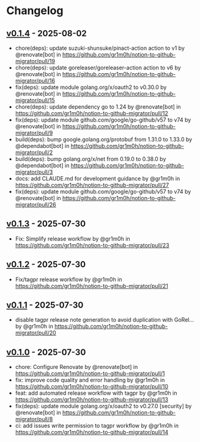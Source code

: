 # Changelog

## [v0.1.4](https://github.com/gr1m0h/notion-to-github-migrator/compare/v0.1.3...v0.1.4) - 2025-08-02
- chore(deps): update suzuki-shunsuke/pinact-action action to v1 by @renovate[bot] in https://github.com/gr1m0h/notion-to-github-migrator/pull/19
- chore(deps): update goreleaser/goreleaser-action action to v6 by @renovate[bot] in https://github.com/gr1m0h/notion-to-github-migrator/pull/16
- fix(deps): update module golang.org/x/oauth2 to v0.30.0 by @renovate[bot] in https://github.com/gr1m0h/notion-to-github-migrator/pull/15
- chore(deps): update dependency go to 1.24 by @renovate[bot] in https://github.com/gr1m0h/notion-to-github-migrator/pull/12
- fix(deps): update module github.com/google/go-github/v57 to v74 by @renovate[bot] in https://github.com/gr1m0h/notion-to-github-migrator/pull/9
- build(deps): bump google.golang.org/protobuf from 1.31.0 to 1.33.0 by @dependabot[bot] in https://github.com/gr1m0h/notion-to-github-migrator/pull/2
- build(deps): bump golang.org/x/net from 0.19.0 to 0.38.0 by @dependabot[bot] in https://github.com/gr1m0h/notion-to-github-migrator/pull/3
- docs: add CLAUDE.md for development guidance by @gr1m0h in https://github.com/gr1m0h/notion-to-github-migrator/pull/27
- fix(deps): update module github.com/google/go-github/v57 to v74 by @renovate[bot] in https://github.com/gr1m0h/notion-to-github-migrator/pull/26

## [v0.1.3](https://github.com/gr1m0h/notion-to-github-migrator/compare/v0.1.2...v0.1.3) - 2025-07-30
- Fix: Simplify release workflow by @gr1m0h in https://github.com/gr1m0h/notion-to-github-migrator/pull/23

## [v0.1.2](https://github.com/gr1m0h/notion-to-github-migrator/compare/v0.1.1...v0.1.2) - 2025-07-30
- Fix/tagpr release workflow by @gr1m0h in https://github.com/gr1m0h/notion-to-github-migrator/pull/21

## [v0.1.1](https://github.com/gr1m0h/notion-to-github-migrator/compare/v0.1.0...v0.1.1) - 2025-07-30
- disable tagpr release note generation to avoid duplication with GoRel… by @gr1m0h in https://github.com/gr1m0h/notion-to-github-migrator/pull/20

## [v0.1.0](https://github.com/gr1m0h/notion-to-github-migrator/commits/v0.1.0) - 2025-07-30
- chore: Configure Renovate by @renovate[bot] in https://github.com/gr1m0h/notion-to-github-migrator/pull/1
- fix: improve code quality and error handling by @gr1m0h in https://github.com/gr1m0h/notion-to-github-migrator/pull/10
- feat: add automated release workflow with tagpr by @gr1m0h in https://github.com/gr1m0h/notion-to-github-migrator/pull/13
- fix(deps): update module golang.org/x/oauth2 to v0.27.0 [security] by @renovate[bot] in https://github.com/gr1m0h/notion-to-github-migrator/pull/8
- ci: add issues write permission to tagpr workflow by @gr1m0h in https://github.com/gr1m0h/notion-to-github-migrator/pull/14
